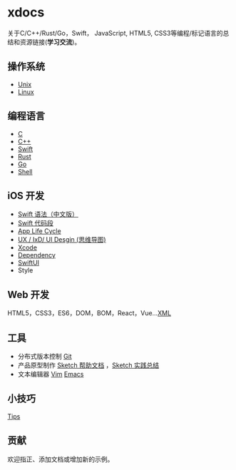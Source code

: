# xdocs

关于C/C++/Rust/Go，Swift， JavaScript,  HTML5, CSS3等编程/标记语言的总结和资源链接(**学习交流**)。

## 操作系统

- [Unix](os/unix.md)
- [Linux](os/linux.md)



## 编程语言

- [C](c/C语言由源代码生成可执行文件的过程.md)
- [C++](cpp/cpp.md)
- [Swift](swift/swift_zh.md)
- [Rust](rust/rust.md)
- [Go](golang/golang.md)
- [Shell](os/shell.md)



## iOS 开发

- [Swift 语法（中文版）](swift/swift_zh.md)
- [Swift 代码段](swift/code.md)
- [App Life Cycle](swift/appLifeCycle.md)
- [UX / IxD/ UI Desgin (思维导图)](images/APPDesign.png)
- [Xcode](swift/xcode.md)
- [Dependency](swift/dependencyManager.md)
- [SwiftUI](swift/swiftui.md)
- Style



## Web 开发

HTML5，CSS3，ES6，DOM，BOM，React，Vue…[XML](web/xml.md)



## 工具

- 分布式版本控制 [Git](tool/git.md)
- 产品原型制作 [Sketch 帮助文档](https://www.sketch.com/docs/) ，[Sketch 实践总结](tool/sketch.md)
- 文本编辑器 [Vim](tool/vim.md) [Emacs](tool/emacs.md)



## 小技巧

[Tips](tips/tips.md)



## 贡献

欢迎指正、添加文档或增加新的示例。